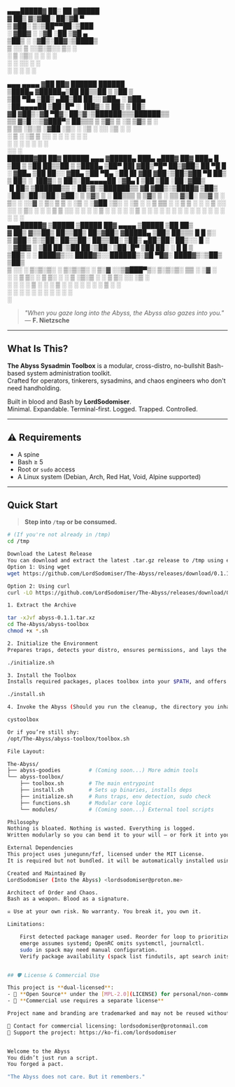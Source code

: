 ▄▄▄█████▓ ██░ ██ ▓█████                                               
▓  ██▒ ▓▒▓██░ ██▒▓█   ▀                                               
▒ ▓██░ ▒░▒██▀▀██░▒███                                                 
░ ▓██▓ ░ ░▓█ ░██ ▒▓█  ▄                                               
  ▒██▒ ░ ░▓█▒░██▓░▒████▒                                              
  ▒ ░░    ▒ ░░▒░▒░░ ▒░ ░                                              
    ░     ▒ ░▒░ ░ ░ ░  ░                                              
  ░       ░  ░░ ░   ░                                                 
          ░  ░  ░   ░  ░                                              
                                                                      
 ▄▄▄       ▄▄▄▄ ▓██   ██▓  ██████   ██████                            
▒████▄    ▓█████▄▒██  ██▒▒██    ▒ ▒██    ▒                            
▒██  ▀█▄  ▒██▒ ▄██▒██ ██░░ ▓██▄   ░ ▓██▄                              
░██▄▄▄▄██ ▒██░█▀  ░ ▐██▓░  ▒   ██▒  ▒   ██▒                           
 ▓█   ▓██▒░▓█  ▀█▓░ ██▒▓░▒██████▒▒▒██████▒▒                           
 ▒▒   ▓▒█░░▒▓███▀▒ ██▒▒▒ ▒ ▒▓▒ ▒ ░▒ ▒▓▒ ▒ ░                           
  ▒   ▒▒ ░▒░▒   ░▓██ ░▒░ ░ ░▒  ░ ░░ ░▒  ░ ░                           
  ░   ▒    ░    ░▒ ▒ ░░  ░  ░  ░  ░  ░  ░                             
      ░  ░ ░     ░ ░           ░        ░                             
                ░░ ░                                                  
  ██████▓██   ██▓  ██████  ▄▄▄      ▓█████▄  ███▄ ▄███▓ ██▓ ███▄    █ 
▒██    ▒ ▒██  ██▒▒██    ▒ ▒████▄    ▒██▀ ██▌▓██▒▀█▀ ██▒▓██▒ ██ ▀█   █ 
░ ▓██▄    ▒██ ██░░ ▓██▄   ▒██  ▀█▄  ░██   █▌▓██    ▓██░▒██▒▓██  ▀█ ██▒
  ▒   ██▒ ░ ▐██▓░  ▒   ██▒░██▄▄▄▄██ ░▓█▄   ▌▒██    ▒██ ░██░▓██▒  ▐▌██▒
▒██████▒▒ ░ ██▒▓░▒██████▒▒ ▓█   ▓██▒░▒████▓ ▒██▒   ░██▒░██░▒██░   ▓██░
▒ ▒▓▒ ▒ ░  ██▒▒▒ ▒ ▒▓▒ ▒ ░ ▒▒   ▓▒█░ ▒▒▓  ▒ ░ ▒░   ░  ░░▓  ░ ▒░   ▒ ▒ 
░ ░▒  ░ ░▓██ ░▒░ ░ ░▒  ░ ░  ▒   ▒▒ ░ ░ ▒  ▒ ░  ░      ░ ▒ ░░ ░░   ░ ▒░
░  ░  ░  ▒ ▒ ░░  ░  ░  ░    ░   ▒    ░ ░  ░ ░      ░    ▒ ░   ░   ░ ░ 
      ░  ░ ░           ░        ░  ░   ░           ░    ░           ░ 
         ░ ░                         ░                                
▄▄▄█████▓ ▒█████   ▒█████   ██▓     ▄▄▄▄    ▒█████  ▒██   ██▒         
▓  ██▒ ▓▒▒██▒  ██▒▒██▒  ██▒▓██▒    ▓█████▄ ▒██▒  ██▒▒▒ █ █ ▒░         
▒ ▓██░ ▒░▒██░  ██▒▒██░  ██▒▒██░    ▒██▒ ▄██▒██░  ██▒░░  █   ░         
░ ▓██▓ ░ ▒██   ██░▒██   ██░▒██░    ▒██░█▀  ▒██   ██░ ░ █ █ ▒          
  ▒██▒ ░ ░ ████▓▒░░ ████▓▒░░██████▒░▓█  ▀█▓░ ████▓▒░▒██▒ ▒██▒         
  ▒ ░░   ░ ▒░▒░▒░ ░ ▒░▒░▒░ ░ ▒░▓  ░░▒▓███▀▒░ ▒░▒░▒░ ▒▒ ░ ░▓ ░         
    ░      ░ ▒ ▒░   ░ ▒ ▒░ ░ ░ ▒  ░▒░▒   ░   ░ ▒ ▒░ ░░   ░▒ ░         
  ░      ░ ░ ░ ▒  ░ ░ ░ ▒    ░ ░    ░    ░ ░ ░ ░ ▒   ░    ░           
             ░ ░      ░ ░      ░  ░ ░          ░ ░   ░    ░           
                                         ░                            

> _"When you gaze long into the Abyss, the Abyss also gazes into you."_  
> — **F. Nietzsche**

---

## What Is This?

**The Abyss Sysadmin Toolbox** is a modular, cross-distro, no-bullshit Bash-based system administration toolkit.  
Crafted for operators, tinkerers, sysadmins, and chaos engineers who don't need handholding.

Built in blood and Bash by **LordSodomiser**.  
Minimal. Expandable. Terminal-first. Logged. Trapped. Controlled.

---

## ⚠️ Requirements

- A spine  
- Bash ≥ 5  
- Root or `sudo` access  
- A Linux system (Debian, Arch, Red Hat, Void, Alpine supported)

---

## Quick Start

> **Step into `/tmp` or be consumed.**
```bash
# (If you're not already in /tmp)
cd /tmp

Download the Latest Release
You can download and extract the latest .tar.gz release to /tmp using either wget or curl:
Option 1: Using wget
wget https://github.com/LordSodomiser/The-Abyss/releases/download/0.1.1/abyss-0.1.1.tar.xz

Option 2: Using curl
curl -LO https://github.com/LordSodomiser/The-Abyss/releases/download/0.1.0/abyss-0.1.1.tar.xz

1. Extract the Archive

tar -xJvf abyss-0.1.1.tar.xz
cd The-Abyss/abyss-toolbox
chmod +x *.sh

2. Initialize the Environment
Prepares traps, detects your distro, ensures permissions, and lays the foundation.

./initialize.sh

3. Install the Toolbox
Installs required packages, places toolbox into your $PATH, and offers to clean up.

./install.sh

4. Invoke the Abyss (Should you run the cleanup, the directory you inhabit (/tmp) will vanish. You’ll need to ‘cd’ to emerge from the void.)

cystoolbox

Or if you’re still shy:
/opt/The-Abyss/abyss-toolbox/toolbox.sh

File Layout:

The-Abyss/
├── abyss-goodies         # (Coming soon...) More admin tools
└── abyss-toolbox/
    ├── toolbox.sh        # The main entrypoint
    ├── install.sh        # Sets up binaries, installs deps
    ├── initialize.sh     # Runs traps, env detection, sudo check
    ├── functions.sh      # Modular core logic
    └── modules/          # (Coming soon...) External tool scripts

Philosophy
Nothing is bloated. Nothing is wasted. Everything is logged.
Written modularly so you can bend it to your will — or fork it into your own flavor of hell.

External Dependencies
This project uses junegunn/fzf, licensed under the MIT License.
It is required but not bundled. it will be automatically installed using your distro’s package manager.

Created and Maintained By
LordSodomiser (Into the Abyss) <lordsodomiser@proton.me>

Architect of Order and Chaos.
Bash as a weapon. Blood as a signature.

☠️ Use at your own risk. No warranty. You break it, you own it.

Limitations:

    First detected package manager used. Reorder for loop to prioritize.
    emerge assumes systemd; OpenRC omits systemctl, journalctl.
    sudo in spack may need manual configuration.
    Verify package availability (spack list findutils, apt search initscripts).


## 🛡️ License & Commercial Use

This project is **dual-licensed**:
- 📖 **Open Source** under the [MPL-2.0](LICENSE) for personal/non-commercial use
- 💼 **Commercial use requires a separate license**

Project name and branding are trademarked and may not be reused without permission.

📧 Contact for commercial licensing: lordsodomiser@protonmail.com  
💸 Support the project: https://ko-fi.com/lordsodomiser


Welcome to the Abyss
You didn’t just run a script.
You forged a pact.

"The Abyss does not care. But it remembers."
